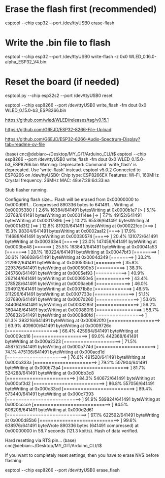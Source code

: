 # Erase the flash first (recommended)
esptool --chip esp32 --port /dev/ttyUSB0 erase-flash

# Write the .bin file to flash
esptool --chip esp32 --port /dev/ttyUSB0 write-flash -z 0x0 WLED_0.16.0-alpha_ESP32_V4.bin 


# Reset the board (if needed)
esptool.py --chip esp32s2 --port /dev/ttyUSB0 reset






esptool --chip esp8266 --port /dev/ttyUSB0 write_flash -fm dout 0x0 WLED_0.15.0-b3_ESP8266.bin









https://github.com/wled/WLED/releases/tag/v0.15.1









https://github.com/G6EJD/ESP32-8266-File-Upload

https://github.com/G6EJD/ESP32-8266-Audio-Spectrum-Display?tab=readme-ov-file







(base) cnc@debian:~/Desktop/MY_GIT/Arduino_CLI/t$ esptool --chip esp8266 --port /dev/ttyUSB0 write_flash -fm dout 0x0 WLED_0.15.0-b3_ESP8266.bin
Warning: Deprecated: Command 'write_flash' is deprecated. Use 'write-flash' instead.
esptool v5.0.2
Connected to ESP8266 on /dev/ttyUSB0:
Chip type:          ESP8266EX
Features:           Wi-Fi, 160MHz
Crystal frequency:  26MHz
MAC:                48:e7:29:6d:33:ea

Stub flasher running.

Configuring flash size...
Flash will be erased from 0x00000000 to 0x000d9fff...
Compressed 890336 bytes to 641491...
Writing at 0x00005380 [                              ]   2.6% 16384/641491 
bytesWriting at 0x0000b1e7 [>                             ]   5.1% 32768/641491 
bytesWriting at 0x000114ee [=>                            ]   7.7% 49152/641491 
bytesWriting at 0x0001789b [==>                           ]  10.2% 65536/641491 
bytesWriting at 0x0001d3f2 [==>                           ]  12.8% 81920/641491 
bytesWriting at 0x00022fcc [===>                          ]  15.3% 98304/641491 
bytesWriting at 0x0002aa12 [====>                         ]  17.9% 114688/641491 
byteWriting at 0x00030574 [=====>                        ]  20.4% 131072/641491 
byteWriting at 0x000363e4 [=====>                        ]  23.0% 147456/641491 
byteWriting at 0x0003be48 [======>                       ]  25.5% 163840/641491 
byteWriting at 0x00041a53 [=======>                      ]  28.1% 180224/641491 
byteWriting at 0x00047bf3 [========>                     ]  30.6% 196608/641491 
byteWriting at 0x0004d349 [========>                     ]  33.2% 212992/641491 
byteWriting at 0x000535bd [=========>                    ]  35.8% 229376/641491 
byteWriting at 0x000590b3 [==========>                   ]  38.3% 245760/641491 
byteWriting at 0x0005ef93 [===========>                  ]  40.9% 262144/641491 
byteWriting at 0x000650e5 [============>                 ]  43.4% 278528/641491 
byteWriting at 0x0006aeb6 [============>                 ]  46.0% 294912/641491 
byteWriting at 0x00071b8e [=============>                ]  48.5% 311296/641491 
byteWriting at 0x0007733e [==============>               ]  51.1% 327680/641491 
byteWriting at 0x0007d260 [===============>              ]  53.6% 344064/641491 
byteWriting at 0x0008285f [===============>              ]  56.2% 360448/641491 
byteWriting at 0x000880f8 [================>             ]  58.7% 376832/641491 
byteWriting at 0x0008d0fd [=================>            ]  61.3% 393216/641491 
byteWriting at 0x000920f0 [==================>           ]  63.9% 409600/641491 
byteWriting at 0x0009726c [==================>           ]  66.4% 425984/641491 
byteWriting at 0x0009cb16 [===================>          ]  69.0% 442368/641491 
byteWriting at 0x000a2323 [====================>         ]  71.5% 458752/641491 
byteWriting at 0x000a774d [=====================>        ]  74.1% 475136/641491 
byteWriting at 0x000acd1d [=====================>        ]  76.6% 491520/641491 
byteWriting at 0x000b333a [======================>       ]  79.2% 507904/641491 
byteWriting at 0x000b73a4 [=======================>      ]  81.7% 524288/641491 
byteWriting at 0x000bb3c8 [========================>     ]  84.3% 540672/641491 
byteWriting at 0x000bf3d2 [=========================>    ]  86.8% 557056/641491 
byteWriting at 0x000c33cd [=========================>    ]  89.4% 573440/641491 
byteWriting at 0x000c7393 [==========================>   ]  91.9% 589824/641491 
byteWriting at 0x000cccce [===========================>  ]  94.5% 606208/641491 
byteWriting at 0x000d2d61 [============================> ]  97.1% 622592/641491 
byteWriting at 0x000d85b6 [============================> ]  99.6% 638976/641491 
byteWrote 890336 bytes (641491 compressed) at 0x00000000 in 58.7 seconds (121.3 
kbit/s).
Hash of data verified.

Hard resetting via RTS pin...
(base) cnc@debian:~/Desktop/MY_GIT/Arduino_CLI/t$ 



If you want to completely reset settings, then you have to erase NVS before flashing:

esptool --chip esp8266 --port /dev/ttyUSB0 erase_flash
